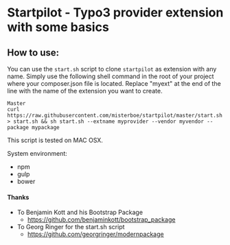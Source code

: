 # Startpilot - Typo3 provider extension with some basics


## How to use:

You can use the `start.sh` script to clone `startpilot` as extension with any name. Simply use the following shell command in the root of your project where your composer.json file is located. Replace "myext" at the end of the line with the name of the extension you want to create. 

```
Master
curl https://raw.githubusercontent.com/misterboe/startpilot/master/start.sh > start.sh && sh start.sh --extname myprovider --vendor myvendor --package mypackage
```
This script is tested on MAC OSX.

System environment:
* npm 
* gulp
* bower

#### Thanks
* To Benjamin Kott and his Bootstrap Package 
	*  https://github.com/benjaminkott/bootstrap_package
* To Georg Ringer for the start.sh script
    * https://github.com/georgringer/modernpackage

